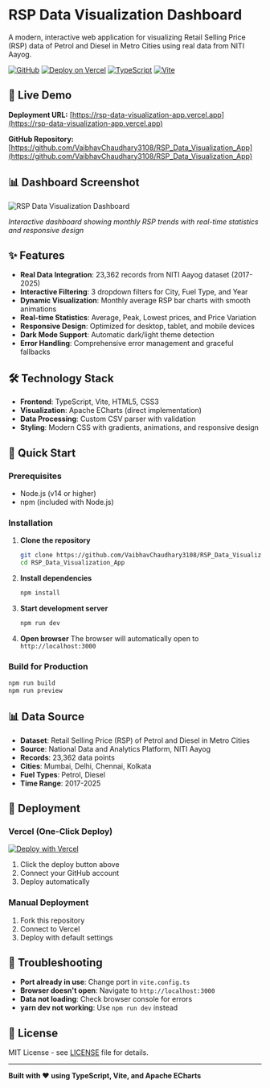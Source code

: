 # RSP Data Visualization Dashboard

A modern, interactive web application for visualizing Retail Selling Price (RSP) data of Petrol and Diesel in Metro Cities using real data from NITI Aayog.

[![GitHub](https://img.shields.io/badge/GitHub-Repository-blue?style=for-the-badge&logo=github)](https://github.com/VaibhavChaudhary3108/RSP_Data_Visualization_App)
[![Deploy on Vercel](https://img.shields.io/badge/Deploy%20on-Vercel-00C7B7?style=for-the-badge&logo=vercel)](https://vercel.com/new/clone?repository-url=https://github.com/VaibhavChaudhary3108/RSP_Data_Visualization_App)
[![TypeScript](https://img.shields.io/badge/TypeScript-007ACC?style=for-the-badge&logo=typescript&logoColor=white)](https://www.typescriptlang.org/)
[![Vite](https://img.shields.io/badge/Vite-646CFF?style=for-the-badge&logo=vite&logoColor=white)](https://vitejs.dev/)

## 🚀 Live Demo

**Deployment URL:** [https://rsp-data-visualization-app.vercel.app](https://rsp-data-visualization-app.vercel.app)

**GitHub Repository:** [https://github.com/VaibhavChaudhary3108/RSP_Data_Visualization_App](https://github.com/VaibhavChaudhary3108/RSP_Data_Visualization_App)

## 📊 Dashboard Screenshot

![RSP Data Visualization Dashboard](https://drive.google.com/uc?export=view&id=1y2vA-gD0Fmsb28UhPSWYRefsXOlyNhRF)

*Interactive dashboard showing monthly RSP trends with real-time statistics and responsive design*

## ✨ Features

- **Real Data Integration**: 23,362 records from NITI Aayog dataset (2017-2025)
- **Interactive Filtering**: 3 dropdown filters for City, Fuel Type, and Year
- **Dynamic Visualization**: Monthly average RSP bar charts with smooth animations
- **Real-time Statistics**: Average, Peak, Lowest prices, and Price Variation
- **Responsive Design**: Optimized for desktop, tablet, and mobile devices
- **Dark Mode Support**: Automatic dark/light theme detection
- **Error Handling**: Comprehensive error management and graceful fallbacks

## 🛠️ Technology Stack

- **Frontend**: TypeScript, Vite, HTML5, CSS3
- **Visualization**: Apache ECharts (direct implementation)
- **Data Processing**: Custom CSV parser with validation
- **Styling**: Modern CSS with gradients, animations, and responsive design

## 🚀 Quick Start

### Prerequisites
- Node.js (v14 or higher)
- npm (included with Node.js)

### Installation

1. **Clone the repository**
   ```bash
   git clone https://github.com/VaibhavChaudhary3108/RSP_Data_Visualization_App.git
   cd RSP_Data_Visualization_App
   ```

2. **Install dependencies**
   ```bash
   npm install
   ```

3. **Start development server**
   ```bash
   npm run dev
   ```

4. **Open browser**
   The browser will automatically open to `http://localhost:3000`

### Build for Production

```bash
npm run build
npm run preview
```

## 📊 Data Source

- **Dataset**: Retail Selling Price (RSP) of Petrol and Diesel in Metro Cities
- **Source**: National Data and Analytics Platform, NITI Aayog
- **Records**: 23,362 data points
- **Cities**: Mumbai, Delhi, Chennai, Kolkata
- **Fuel Types**: Petrol, Diesel
- **Time Range**: 2017-2025

## 🚀 Deployment

### Vercel (One-Click Deploy)
[![Deploy with Vercel](https://vercel.com/button)](https://vercel.com/new/clone?repository-url=https://github.com/VaibhavChaudhary3108/RSP_Data_Visualization_App)

1. Click the deploy button above
2. Connect your GitHub account
3. Deploy automatically

### Manual Deployment
1. Fork this repository
2. Connect to Vercel
3. Deploy with default settings

## 🔧 Troubleshooting

- **Port already in use**: Change port in `vite.config.ts`
- **Browser doesn't open**: Navigate to `http://localhost:3000`
- **Data not loading**: Check browser console for errors
- **yarn dev not working**: Use `npm run dev` instead

## 📄 License

MIT License - see [LICENSE](LICENSE) file for details.

---

**Built with ❤️ using TypeScript, Vite, and Apache ECharts**
